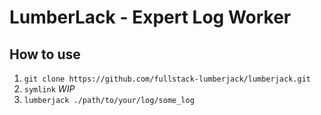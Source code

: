 # LumberLack - Expert Log Worker

## How to use
1. `git clone https://github.com/fullstack-lumberjack/lumberjack.git`
2. `symlink` *WIP*
3. `lumberjack ./path/to/your/log/some_log`
